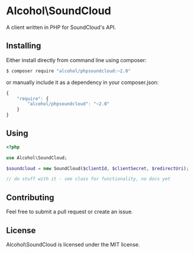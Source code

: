 # Alcohol\SoundCloud

A client written in PHP for SoundCloud's API.

## Installing

Either install directly from command line using composer:

``` sh
$ composer require "alcohol/phpsoundcloud:~2.0"
```

or manually include it as a dependency in your composer.json:

``` javascript
{
    "require": {
        "alcohol/phpsoundcloud": "~2.0"
    }
}
```

## Using

``` php
<?php

use Alcohol\SoundCloud;

$soundcloud = new SoundCloud($clientId, $clientSecret, $redirectUri);

// do stuff with it - see class for functionality, no docs yet
```

## Contributing

Feel free to submit a pull request or create an issue.

## License

Alcohol\SoundCloud is licensed under the MIT license.
